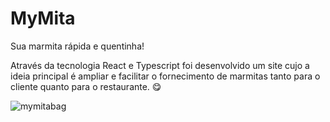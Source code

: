 # MyMita

Sua marmita rápida e quentinha!

Através da tecnologia React e Typescript foi desenvolvido um site cujo a ideia principal é ampliar e facilitar o fornecimento de marmitas tanto para o cliente quanto para o restaurante. 😋

![mymitabag](https://user-images.githubusercontent.com/60244854/171427525-204a0e85-7366-4aea-a970-677e44e5f522.jpg)
